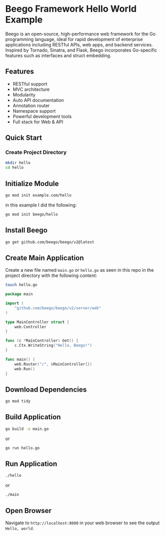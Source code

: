 # Beego Framework Hello World Example

Beego is an open-source, high-performance web framework for the Go programming language, ideal for rapid development of enterprise applications including RESTful APIs, web apps, and backend services. Inspired by Tornado, Sinatra, and Flask, Beego incorporates Go-specific features such as interfaces and struct embedding.

## Features

- RESTful support
- MVC architecture
- Modularity
- Auto API documentation
- Annotation router
- Namespace support
- Powerful development tools
- Full stack for Web & API

## Quick Start

### Create Project Directory

```sh
mkdir hello
cd hello
```

## Initialize Module

```sh
go mod init example.com/hello
```

in this example I did the following:

```sh
go mod init beego/hello
```

## Install Beego

```sh
go get github.com/beego/beego/v2@latest
```

## Create Main Application

Create a new file named `main.go` or `hello.go` as seen in this repo in the project directory with the following content:

```sh
touch hello.go
```

```go
package main

import (
    "github.com/beego/beego/v2/server/web"
)

type MainController struct {
    web.Controller
}

func (c *MainController) Get() {
    c.Ctx.WriteString("Hello, Beego!")
}

func main() {
    web.Router("/", &MainController{})
    web.Run()
}
```

## Download Dependencies

```sh
go mod tidy
```

## Build Application

```sh
go build -o main.go
```

or

```sh
go run hello.go
```

## Run Application

```sh
./hello
```

or

```sh
./main
```

## Open Browser

Navigate to `http://localhost:8080` in your web browser to see the output `Hello, world`.
